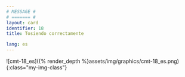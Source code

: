 ```yaml
---
# MESSAGE #
# ======= #
layout: card
identifier: 18
title: Tosiendo correctamente

lang: es
---
```


![cmt-18_es]({% render_depth %}assets/img/graphics/cmt-18_es.png){:class="my-img-class"}
